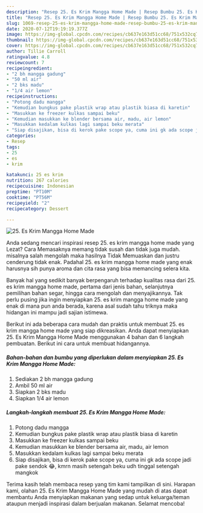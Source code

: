 ```yaml
---
description: "Resep 25. Es Krim Mangga Home Made | Resep Bumbu 25. Es Krim Mangga Home Made Yang Menggugah Selera"
title: "Resep 25. Es Krim Mangga Home Made | Resep Bumbu 25. Es Krim Mangga Home Made Yang Menggugah Selera"
slug: 1069-resep-25-es-krim-mangga-home-made-resep-bumbu-25-es-krim-mangga-home-made-yang-menggugah-selera
date: 2020-07-12T19:19:19.377Z
image: https://img-global.cpcdn.com/recipes/cb637e163d51cc68/751x532cq70/25-es-krim-mangga-home-made-foto-resep-utama.jpg
thumbnail: https://img-global.cpcdn.com/recipes/cb637e163d51cc68/751x532cq70/25-es-krim-mangga-home-made-foto-resep-utama.jpg
cover: https://img-global.cpcdn.com/recipes/cb637e163d51cc68/751x532cq70/25-es-krim-mangga-home-made-foto-resep-utama.jpg
author: Tillie Carroll
ratingvalue: 4.8
reviewcount: 7
recipeingredient:
- "2 bh mangga gadung"
- "50 ml air"
- "2 bks madu"
- "1/4 air lemon"
recipeinstructions:
- "Potong dadu mangga"
- "Kemudian bungkus pake plastik wrap atau plastik biasa di karetin"
- "Masukkan ke freezer kulkas sampai beku"
- "Kemudian masukkan ke blender bersama air, madu, air lemon"
- "Masukkan kedalam kulkas lagi sampai beku merata"
- "Siap disajikan, bisa di kerok pake scope ya, cuma ini gk ada scope jadi pake sendok 😂, kmrn masih setengah beku udh tinggal setengah mangkok"
categories:
- Resep
tags:
- 25
- es
- krim

katakunci: 25 es krim 
nutrition: 267 calories
recipecuisine: Indonesian
preptime: "PT10M"
cooktime: "PT56M"
recipeyield: "2"
recipecategory: Dessert

---
```



![25. Es Krim Mangga Home Made](https://img-global.cpcdn.com/recipes/cb637e163d51cc68/751x532cq70/25-es-krim-mangga-home-made-foto-resep-utama.jpg)

Anda sedang mencari inspirasi resep 25. es krim mangga home made yang Lezat? Cara Memasaknya memang tidak susah dan tidak juga mudah. misalnya salah mengolah maka hasilnya Tidak Memuaskan dan justru cenderung tidak enak. Padahal 25. es krim mangga home made yang enak harusnya sih punya aroma dan cita rasa yang bisa memancing selera kita.

Banyak hal yang sedikit banyak berpengaruh terhadap kualitas rasa dari 25. es krim mangga home made, pertama dari jenis bahan, selanjutnya pemilihan bahan segar, hingga cara mengolah dan menyajikannya. Tak perlu pusing jika ingin menyiapkan 25. es krim mangga home made yang enak di mana pun anda berada, karena asal sudah tahu triknya maka hidangan ini mampu jadi sajian istimewa.




Berikut ini ada beberapa cara mudah dan praktis untuk membuat 25. es krim mangga home made yang siap dikreasikan. Anda dapat menyiapkan 25. Es Krim Mangga Home Made menggunakan 4 bahan dan 6 langkah pembuatan. Berikut ini cara untuk membuat hidangannya.

<!--inarticleads1-->

##### Bahan-bahan dan bumbu yang diperlukan dalam menyiapkan 25. Es Krim Mangga Home Made:

1. Sediakan 2 bh mangga gadung
1. Ambil 50 ml air
1. Siapkan 2 bks madu
1. Siapkan 1/4 air lemon




<!--inarticleads2-->

##### Langkah-langkah membuat 25. Es Krim Mangga Home Made:

1. Potong dadu mangga
1. Kemudian bungkus pake plastik wrap atau plastik biasa di karetin
1. Masukkan ke freezer kulkas sampai beku
1. Kemudian masukkan ke blender bersama air, madu, air lemon
1. Masukkan kedalam kulkas lagi sampai beku merata
1. Siap disajikan, bisa di kerok pake scope ya, cuma ini gk ada scope jadi pake sendok 😂, kmrn masih setengah beku udh tinggal setengah mangkok




Terima kasih telah membaca resep yang tim kami tampilkan di sini. Harapan kami, olahan 25. Es Krim Mangga Home Made yang mudah di atas dapat membantu Anda menyiapkan makanan yang sedap untuk keluarga/teman ataupun menjadi inspirasi dalam berjualan makanan. Selamat mencoba!
